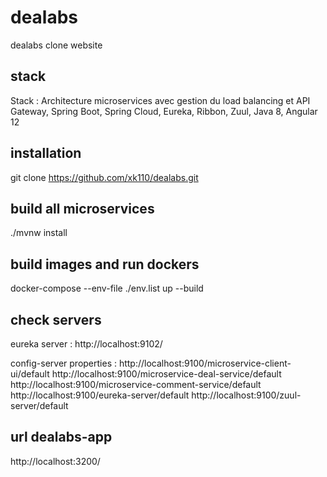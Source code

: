 # dealabs
dealabs clone website

## stack
Stack : Architecture microservices avec gestion du load balancing et API Gateway, Spring Boot, Spring Cloud, Eureka, Ribbon, Zuul, Java 8, Angular 12

## installation
git clone https://github.com/xk110/dealabs.git

## build all microservices
./mvnw install

## build images and run dockers
docker-compose --env-file ./env.list up --build

## check servers
eureka server : http://localhost:9102/

config-server properties : 
http://localhost:9100/microservice-client-ui/default
http://localhost:9100/microservice-deal-service/default
http://localhost:9100/microservice-comment-service/default
http://localhost:9100/eureka-server/default
http://localhost:9100/zuul-server/default

## url dealabs-app
http://localhost:3200/
